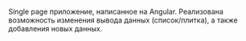 Single page приложение, написанное на Angular.
Реализована возможность изменения вывода данных (список/плитка), а также добавления новых данных.
